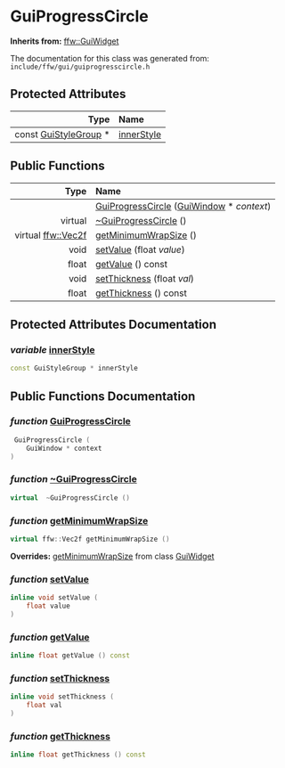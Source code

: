 GuiProgressCircle
===================================


**Inherits from:** [ffw::GuiWidget](ffw_GuiWidget.html)

The documentation for this class was generated from: `include/ffw/gui/guiprogresscircle.h`



## Protected Attributes

| Type | Name |
| -------: | :------- |
|  const [GuiStyleGroup](ffw_GuiStyleGroup.html) * | [innerStyle](#84096d24) |


## Public Functions

| Type | Name |
| -------: | :------- |
|   | [GuiProgressCircle](#c9ddbdd1) ([GuiWindow](ffw_GuiWindow.html) * _context_)  |
|  virtual  | [~GuiProgressCircle](#fd7ba3d6) ()  |
|  virtual [ffw::Vec2f](ffw.html#fcfaa6c5) | [getMinimumWrapSize](#315121e1) ()  |
|  void | [setValue](#80733d46) (float _value_)  |
|  float | [getValue](#213f73b1) () const  |
|  void | [setThickness](#7fb8165c) (float _val_)  |
|  float | [getThickness](#6bc2ab1a) () const  |


## Protected Attributes Documentation

### _variable_ <a id="84096d24" href="#84096d24">innerStyle</a>

```cpp
const GuiStyleGroup * innerStyle
```





## Public Functions Documentation

### _function_ <a id="c9ddbdd1" href="#c9ddbdd1">GuiProgressCircle</a>

```cpp
 GuiProgressCircle (
    GuiWindow * context
) 
```



### _function_ <a id="fd7ba3d6" href="#fd7ba3d6">~GuiProgressCircle</a>

```cpp
virtual  ~GuiProgressCircle () 
```



### _function_ <a id="315121e1" href="#315121e1">getMinimumWrapSize</a>

```cpp
virtual ffw::Vec2f getMinimumWrapSize () 
```



**Overrides:** [getMinimumWrapSize](/doxygen/ffw_GuiWidget.md#c12efa3f) from class [GuiWidget](/doxygen/ffw_GuiWidget.md)

### _function_ <a id="80733d46" href="#80733d46">setValue</a>

```cpp
inline void setValue (
    float value
) 
```



### _function_ <a id="213f73b1" href="#213f73b1">getValue</a>

```cpp
inline float getValue () const 
```



### _function_ <a id="7fb8165c" href="#7fb8165c">setThickness</a>

```cpp
inline void setThickness (
    float val
) 
```



### _function_ <a id="6bc2ab1a" href="#6bc2ab1a">getThickness</a>

```cpp
inline float getThickness () const 
```





